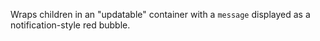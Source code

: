 Wraps children in an "updatable" container with a `message` displayed as a notification-style red bubble.